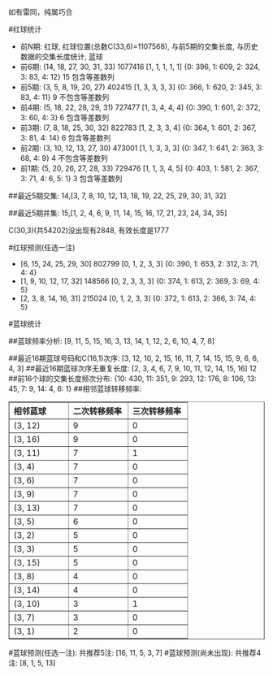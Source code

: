 <!-- 
.. title: 双色球2012145期(2012-12-09)数据分析报告
.. slug: slott-2012145-2012-12-09-report
.. date: 2012-12-10 08:00:00 UTC+08:00
.. tags: Lottery
.. link: 
.. description: 
.. type: text
-->

如有雷同，纯属巧合

<!-- TEASER_END-->

#红球统计

- 前N期: 红球, 红球位置(总数C(33,6)=1107568), 与前5期的交集长度, 与历史数据的交集长度统计, 蓝球
- 前6期: (14, 18, 27, 30, 31, 33) 1077416 [1, 1, 1, 1, 1] {0: 396, 1: 609, 2: 324, 3: 83, 4: 12} 15 包含等差数列
- 前5期: (3, 5, 8, 19, 20, 27) 402415 [1, 3, 3, 3, 3] {0: 366, 1: 620, 2: 345, 3: 83, 4: 11} 9 不包含等差数列
- 前4期: (5, 18, 22, 28, 29, 31) 727477 [1, 3, 4, 4, 4] {0: 390, 1: 601, 2: 372, 3: 60, 4: 3} 6 包含等差数列
- 前3期: (7, 8, 18, 25, 30, 32) 822783 [1, 2, 3, 3, 4] {0: 364, 1: 601, 2: 367, 3: 81, 4: 14} 6 包含等差数列
- 前2期: (3, 10, 12, 13, 27, 30) 473001 [1, 1, 3, 3, 3] {0: 347, 1: 641, 2: 363, 3: 68, 4: 9} 4 不包含等差数列
- 前1期: (5, 20, 26, 27, 28, 33) 729476 [1, 1, 3, 4, 5] {0: 403, 1: 581, 2: 367, 3: 71, 4: 6, 5: 1} 3 包含等差数列

##最近5期交集:
14,[3, 7, 8, 10, 12, 13, 18, 19, 22, 25, 29, 30, 31, 32]

##最近5期并集:
15,[1, 2, 4, 6, 9, 11, 14, 15, 16, 17, 21, 23, 24, 34, 35]

C(30,3)(共54202)没出现有2848, 
有效长度是1777

#红球预测(任选一注)

- [6, 15, 24, 25, 29, 30] 802799 [0, 1, 2, 3, 3] {0: 390, 1: 653, 2: 312, 3: 71, 4: 4}
- [1, 9, 10, 12, 17, 32] 148566 [0, 2, 3, 3, 3] {0: 374, 1: 613, 2: 369, 3: 69, 4: 5}
- [2, 3, 8, 14, 16, 31] 215024 [0, 1, 2, 3, 3] {0: 372, 1: 613, 2: 366, 3: 74, 4: 5}

#蓝球统计

##蓝球频率分析:
[9, 11, 5, 15, 16, 3, 13, 14, 1, 12, 2, 6, 10, 4, 7, 8]

##最近16期蓝球号码和C(16,1)次序:
[3, 12, 10, 2, 15, 16, 11, 7, 14, 15, 15, 9, 6, 6, 4, 3]
##最近16期蓝球次序无重复长度:
[2, 3, 4, 6, 7, 9, 10, 11, 12, 14, 15, 16] 12
##前16个球的交集长度频次分布:
{10: 430, 11: 351, 9: 293, 12: 176, 8: 106, 13: 45, 7: 9, 14: 4, 6: 1}
##相邻蓝球转移频率:
<table border="1" class="table table-striped dataframe">
  <thead>
    <tr style="text-align: left;">
      <th style="min-width: 100px;">相邻蓝球</th>
      <th style="min-width: 100px;">二次转移频率</th>
      <th style="min-width: 100px;">三次转移频率</th>
    </tr>
  </thead>
  <tbody>
    <tr>
      <td> (3, 12)</td>
      <td> 9</td>
      <td> 0</td>
    </tr>
    <tr>
      <td> (3, 16)</td>
      <td> 9</td>
      <td> 0</td>
    </tr>
    <tr>
      <td> (3, 11)</td>
      <td> 7</td>
      <td> 1</td>
    </tr>
    <tr>
      <td>  (3, 4)</td>
      <td> 7</td>
      <td> 0</td>
    </tr>
    <tr>
      <td>  (3, 6)</td>
      <td> 7</td>
      <td> 0</td>
    </tr>
    <tr>
      <td>  (3, 9)</td>
      <td> 7</td>
      <td> 0</td>
    </tr>
    <tr>
      <td> (3, 13)</td>
      <td> 7</td>
      <td> 0</td>
    </tr>
    <tr>
      <td>  (3, 5)</td>
      <td> 6</td>
      <td> 0</td>
    </tr>
    <tr>
      <td>  (3, 2)</td>
      <td> 5</td>
      <td> 0</td>
    </tr>
    <tr>
      <td>  (3, 3)</td>
      <td> 5</td>
      <td> 0</td>
    </tr>
    <tr>
      <td> (3, 15)</td>
      <td> 5</td>
      <td> 0</td>
    </tr>
    <tr>
      <td>  (3, 8)</td>
      <td> 4</td>
      <td> 0</td>
    </tr>
    <tr>
      <td> (3, 14)</td>
      <td> 4</td>
      <td> 0</td>
    </tr>
    <tr>
      <td> (3, 10)</td>
      <td> 3</td>
      <td> 1</td>
    </tr>
    <tr>
      <td>  (3, 7)</td>
      <td> 3</td>
      <td> 0</td>
    </tr>
    <tr>
      <td>  (3, 1)</td>
      <td> 2</td>
      <td> 0</td>
    </tr>
  </tbody>
</table>
#蓝球预测(任选一注):
共推荐5注: [16, 11, 5, 3, 7]
#蓝球预测(尚未出现):
共推荐4注: [8, 1, 5, 13]

